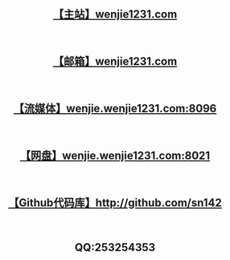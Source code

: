 <center>
<h2><a href="http://wenjie1231.com">【主站】wenjie1231.com</a></h2>
<br>
<h2><a href="https://wenjie1231.com">【邮箱】wenjie1231.com</a></h2>
<br>
<h2><a href="http://wenjie.wenjie1231.com:8096">【流媒体】wenjie.wenjie1231.com:8096</a></h2>
<br>
<h2><a href="http://wenjie.wenjie1231.com:8021">【网盘】wenjie.wenjie1231.com:8021</a></h2>
<br>
<h2><a href="http://github.com/sn142">【Github代码库】http://github.com/sn142</a></h2>
<br>
<h2>QQ:253254353</h2>
<br>
</center>
